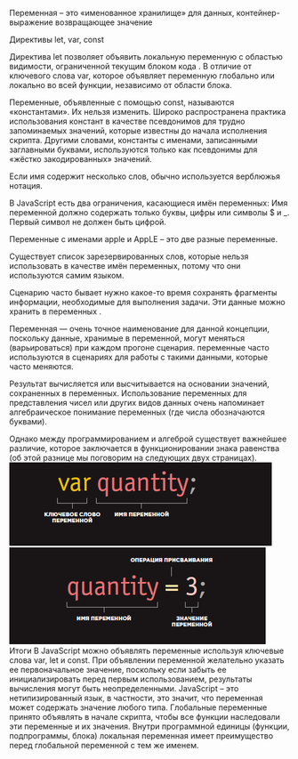 Переменная – это «именованное хранилище» для данных, контейнер-выражение возвращающее значение

Директивы let, var, const

Директива let позволяет объявить локальную переменную с областью видимости, ограниченной текущим блоком кода . В отличие от ключевого слова var, которое объявляет переменную глобально или локально во всей функции, независимо от области блока.

Переменные, объявленные с помощью const, называются «константами». Их нельзя изменить.
Широко распространена практика использования констант в качестве псевдонимов для трудно запоминаемых значений, которые известны до начала исполнения скрипта. Другими словами, константы с именами, записанными заглавными буквами, используются только как псевдонимы для «жёстко закодированных» значений.

Если имя содержит несколько слов, обычно используется верблюжья нотация.

В JavaScript есть два ограничения, касающиеся имён переменных:
Имя переменной должно содержать только буквы, цифры или символы $ и _.
Первый символ не должен быть цифрой.

Переменные с именами apple и AppLE – это две разные переменные.

Существует список зарезервированных слов, которые нельзя использовать в качестве имён переменных, потому что они используются самим языком.

Сценарию часто бывает нужно какое-то время сохранять фрагменты информации, необходимые для выполнения задачи. Эти данные можно хранить в переменных .

Переменная — очень точное наименование для данной концепции, поскольку данные, хранимые в переменной, могут меняться (варьироваться) при каждом прогоне сценария. переменные часто используются в сценариях для работы с такими данными, которые часто меняются.

Результат вычисляется или высчитывается на основании значений, сохраненных в переменных. Использование переменных для представления чисел или других видов данных очень напоминает алгебраическое понимание переменных (где числа обозначаются буквами).

 Однако между программированием и алгеброй существует важнейшее различие, которое заключается в функционировании знака равенства (об этой разнице мы поговорим на следующих двух страницах).
![](img/Screenshot_5.png)
![](img/Screenshot_6.png)
Итоги
В JavaScript можно объявлять переменные используя ключевые слова var, let и const.
При объявлении переменной желательно указать ее первоначальное значение, поскольку если забыть ее инициализировать перед первым исполь­зованием, результаты вычисления могут быть неопределенными.
JavaScript – это нетипизированный язык, в частности, это значит, что переменная может содержать значение любого типа.
Глобальные переменные принято объявлять в начале скрипта, чтобы все функции наследовали эти переменные и их значения.
Внутри программной единицы (функции, подпрограммы, блока) локальная переменная имеет преимущество перед глобальной переменной с тем же именем.
